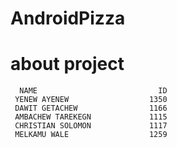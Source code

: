 # AndroidPizza
# about project
      NAME                           ID
     YENEW AYENEW                  1350
     DAWIT GETACHEW                1166
     AMBACHEW TAREKEGN             1115
     CHRISTIAN SOLOMON             1117
     MELKAMU WALE                  1259
     
